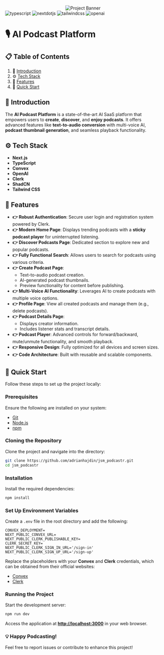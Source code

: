 <div align="center">
  <br />
      <img src="https://github.com/adrianhajdin/jsm_podcastr/assets/151519281/f61a58c2-f144-41f7-8bc9-5ad14752ceb3" alt="Project Banner">
  <br />
</div>

  <div>
    <img src="https://img.shields.io/badge/-Typescript-black?style=for-the-badge&logoColor=white&logo=typescript&color=3178C6" alt="typescript" />
    <img src="https://img.shields.io/badge/-Next_._JS-black?style=for-the-badge&logoColor=white&logo=nextdotjs&color=000000" alt="nextdotjs" />
    <img src="https://img.shields.io/badge/-Tailwind_CSS-black?style=for-the-badge&logoColor=white&logo=tailwindcss&color=06B6D4" alt="tailwindcss" />
    <img src="https://img.shields.io/badge/-OpenAI-black?style=for-the-badge&logoColor=white&logo=openai&color=412991" alt="openai" />
  </div>

# 🎙️ AI Podcast Platform  

## 📋 Table of Contents  

1. 🤖 [Introduction](#-introduction)  
2. ⚙️ [Tech Stack](#-tech-stack)  
3. 🔋 [Features](#-features)  
4. 🤸 [Quick Start](#-quick-start)  

## 🤖 Introduction  

The **AI Podcast Platform** is a state-of-the-art AI SaaS platform that empowers users to **create**, **discover**, and **enjoy podcasts**. It offers advanced features like **text-to-audio conversion** with multi-voice AI, **podcast thumbnail generation**, and seamless playback functionality.

## ⚙️ Tech Stack  

- **Next.js**  
- **TypeScript**  
- **Convex**  
- **OpenAI**  
- **Clerk**  
- **ShadCN**  
- **Tailwind CSS**  

## 🔋 Features  

- **👉 Robust Authentication**: Secure user login and registration system powered by Clerk.  
- **👉 Modern Home Page**: Displays trending podcasts with a **sticky podcast player** for uninterrupted listening.  
- **👉 Discover Podcasts Page**: Dedicated section to explore new and popular podcasts.  
- **👉 Fully Functional Search**: Allows users to search for podcasts using various criteria.  
- **👉 Create Podcast Page**:  
  - Text-to-audio podcast creation.  
  - AI-generated podcast thumbnails.  
  - Preview functionality for content before publishing.  
- **👉 Multi-Voice AI Functionality**: Leverages AI to create podcasts with multiple voice options.  
- **👉 Profile Page**: View all created podcasts and manage them (e.g., delete podcasts).  
- **👉 Podcast Details Page**:  
  - Displays creator information.  
  - Includes listener stats and transcript details.  
- **👉 Podcast Player**: Advanced controls for forward/backward, mute/unmute functionality, and smooth playback.  
- **👉 Responsive Design**: Fully optimized for all devices and screen sizes.  
- **👉 Code Architecture**: Built with reusable and scalable components.  

## 🤸 Quick Start  

Follow these steps to set up the project locally:  

### **Prerequisites**  
Ensure the following are installed on your system:  
- [Git](https://git-scm.com/)  
- [Node.js](https://nodejs.org/)  
- [npm](https://www.npmjs.com/)  

### **Cloning the Repository**  
Clone the project and navigate into the directory:  
```bash  
git clone https://github.com/adrianhajdin/jsm_podcastr.git  
cd jsm_podcastr  
```  

### **Installation**  
Install the required dependencies:  
```bash  
npm install  
```  

### **Set Up Environment Variables**  
Create a `.env` file in the root directory and add the following:  
```env  
CONVEX_DEPLOYMENT=  
NEXT_PUBLIC_CONVEX_URL=  
NEXT_PUBLIC_CLERK_PUBLISHABLE_KEY=  
CLERK_SECRET_KEY=  
NEXT_PUBLIC_CLERK_SIGN_IN_URL='/sign-in'  
NEXT_PUBLIC_CLERK_SIGN_UP_URL='/sign-up'  
```  
Replace the placeholders with your **Convex** and **Clerk** credentials, which can be obtained from their official websites:  
- [Convex](https://www.convex.dev/)  
- [Clerk](https://clerk.com/)  

### **Running the Project**  
Start the development server:  
```bash  
npm run dev  
```  
Access the application at **[http://localhost:3000](http://localhost:3000)** in your web browser.  

### 💡 Happy Podcasting!  
Feel free to report issues or contribute to enhance this project!  
